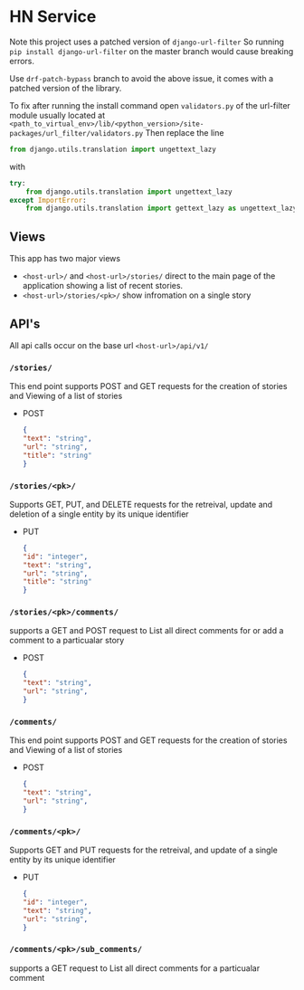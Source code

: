 # HN Service


Note this project uses a patched version of `django-url-filter`
So running `pip install django-url-filter` on the master branch would cause breaking errors.

Use `drf-patch-bypass` branch to avoid the above issue, it comes with a patched version of the library.

To fix after running the install command open `validators.py` of the url-filter module
usually located at 
```<path_to_virtual_env>/lib/<python_version>/site-packages/url_filter/validators.py```
Then replace the line
```py
from django.utils.translation import ungettext_lazy
```

with 
```py
try:
    from django.utils.translation import ungettext_lazy
except ImportError:
    from django.utils.translation import gettext_lazy as ungettext_lazy
```

## Views
This app has two major views

- `<host-url>/` and `<host-url>/stories/` direct to the main page of the application showing a list of recent stories.
- `<host-url>/stories/<pk>/` show infromation on a single story

## API's
All api calls occur on the base url
`<host-url>/api/v1/`

### `/stories/`
This end point supports POST and GET requests for the creation of stories and Viewing of a list of stories

- POST
    ```json
    {
    "text": "string",
    "url": "string",
    "title": "string"
    }
    ```

### `/stories/<pk>/`
Supports GET, PUT, and DELETE requests for the retreival, update and deletion of a single entity by its unique identifier

- PUT
    ```json
    {
    "id": "integer",
    "text": "string",
    "url": "string",
    "title": "string"
    }
    ```

### `/stories/<pk>/comments/`
supports a GET and POST request to List all direct comments for or add a comment to a particualar story
- POST
    ```json
    {
    "text": "string",
    "url": "string",
    }
    ```

### `/comments/`
This end point supports POST and GET requests for the creation of stories and Viewing of a list of stories

- POST
    ```json
    {
    "text": "string",
    "url": "string",
    }
    ```

### `/comments/<pk>/`
Supports GET and PUT requests for the retreival, and update of a single entity by its unique identifier

- PUT
    ```json
    {
    "id": "integer",
    "text": "string",
    "url": "string",
    }
    ```

### `/comments/<pk>/sub_comments/`
supports a GET request to List all direct comments for a particualar comment

